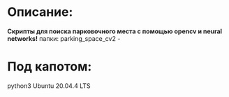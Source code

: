 # Описание:
**Скрипты для поиска парковочного места c помощью opencv и neural networks!**
  папки:
        parking_space_cv2 - 
# Под капотом:
python3
Ubuntu 20.04.4 LTS
